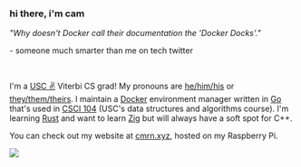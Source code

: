 ### hi there, i'm cam

*"Why doesn't Docker call their documentation the 'Docker Docks'."*

\- someone much smarter than me on tech twitter

<br>

I'm a [USC ✌️](https://usc.edu) Viterbi CS grad! My pronouns are [he/him/his](https://pronoun.is/he/.../himself) or [they/them/theirs](https://pronoun.is/they/.../themselves). 
I maintain a [Docker](https://docker.com) environment manager written in [Go](https://golang.org/) that's used in [CSCI 104](https://github.com/csci104/docker) (USC's data structures
and algorithms course). I'm learning [Rust](https://rustlang.org) and want to learn [Zig](https://ziglang.org/) but will always have a soft spot for C++.

You can check out my website at [cmrn.xyz](https://cmrn.xyz), hosted on my Raspberry Pi.

<div>
<a href="https://github.com/anuraghazra/github-readme-stats">
  <img align="left" src="https://github-readme-stats.vercel.app/api/top-langs/?username=camerondurham&hide=php,html,tex,python&langs_count=8&layout=compact&theme=light" />
</a>
  
</div>

<!--
**camerondurham/camerondurham** is a ✨ _special_ ✨ repository because its `README.md` (this file) appears on your GitHub profile.

<a href="https://github.com/anuraghazra/github-readme-stats">
  <img align="left" src="https://github-readme-stats.vercel.app/api/top-langs/?username=camerondurham&hide=php,html&langs_count=5&layout=compact&theme=dark" />
</a>

-->
